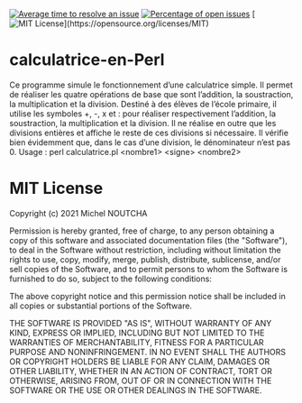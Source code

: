 [![Average time to resolve an issue](http://isitmaintained.com/badge/resolution/noutcha/Perl_API_Twitter.svg)](http://isitmaintained.com/project/noutcha/Perl_API_Twitter "Average time to resolve an issue")
[![Percentage of open issues](http://isitmaintained.com/badge/open/noutcha/Perl_API_Twitter.svg)](http://isitmaintained.com/project/noutcha/Perl_API_Twitter "Percentage of issues still open")
[![MIT License](https://badges.frapsoft.com/os/mit/mit.png?)](https://opensource.org/licenses/MIT)

# calculatrice-en-Perl
Ce programme simule le fonctionnement d’une calculatrice simple.  Il permet de réaliser les quatre opérations de base que sont l’addition,  la soustraction, la multiplication et la division. Destiné à des élèves de  l’école primaire, il utilise les symboles +, -, x et : pour réaliser respectivement  l’addition, la soustraction, la multiplication et la division. Il ne réalise en outre  que les divisions entières et affiche le reste de ces divisions si nécessaire. Il vérifie  bien évidemment que, dans le cas d’une division, le dénominateur n’est pas 0.   Usage : perl calculatrice.pl &lt;nombre1> &lt;signe> &lt;nombre2>

MIT License
===========
Copyright (c) 2021 Michel NOUTCHA

Permission is hereby granted, free of charge, to any person obtaining a copy
of this software and associated documentation files (the "Software"), to deal
in the Software without restriction, including without limitation the rights
to use, copy, modify, merge, publish, distribute, sublicense, and/or sell
copies of the Software, and to permit persons to whom the Software is
furnished to do so, subject to the following conditions:

The above copyright notice and this permission notice shall be included in all
copies or substantial portions of the Software.

THE SOFTWARE IS PROVIDED "AS IS", WITHOUT WARRANTY OF ANY KIND, EXPRESS OR
IMPLIED, INCLUDING BUT NOT LIMITED TO THE WARRANTIES OF MERCHANTABILITY,
FITNESS FOR A PARTICULAR PURPOSE AND NONINFRINGEMENT. IN NO EVENT SHALL THE
AUTHORS OR COPYRIGHT HOLDERS BE LIABLE FOR ANY CLAIM, DAMAGES OR OTHER
LIABILITY, WHETHER IN AN ACTION OF CONTRACT, TORT OR OTHERWISE, ARISING FROM,
OUT OF OR IN CONNECTION WITH THE SOFTWARE OR THE USE OR OTHER DEALINGS IN THE
SOFTWARE.

